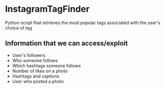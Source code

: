 # InstagramTagFinder
Python script that retrieves the most popular tags associated with the user's choice of tag

## Information that we can access/exploit
* User's followers
* Who someone follows
* Which hashtags someone follows
* Number of likes on a photo
* Hashtags and captions
* User who posted a photo
